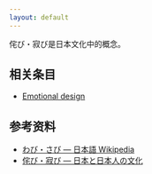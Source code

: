 ```yaml
---
layout: default
---
```


侘び・寂び是日本文化中的概念。

## 相关条目

- [Emotional design](/wiki/Emotional_design)

## 参考资料

- [わび・さび — 日本語 Wikipedia](http://ja.wikipedia.org/wiki/わび・さび)
- [侘び・寂び — 日本と日本人の文化](http://japanjapanese.net/feature/wabisabi.html)